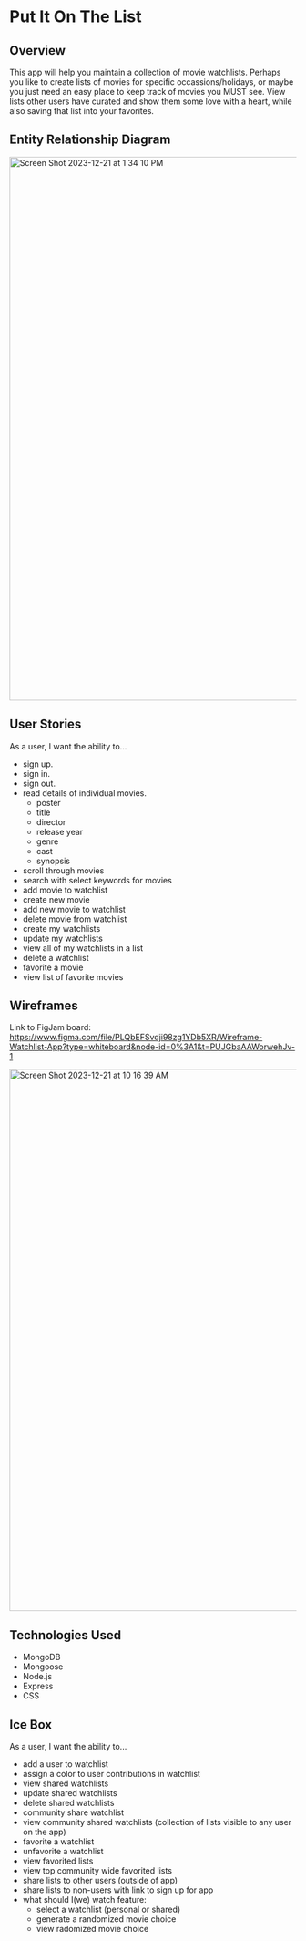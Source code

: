 # Put It On The List

## Overview
This app will help you maintain a collection of movie watchlists. Perhaps you like to create lists of movies for specific occassions/holidays, or maybe you just need an easy place to keep track of movies you MUST see. View lists other users have curated and show them some love with a heart, while also saving that list into your favorites.



## Entity Relationship Diagram
<img width="954" alt="Screen Shot 2023-12-21 at 1 34 10 PM" src="https://github.com/ariellepollock/project-2-app/assets/149843908/6d8dd32b-56be-49b9-ad7e-44f1e5ce8d59">



## User Stories
As a user, I want the ability to... 
  - sign up.
  - sign in.  
  - sign out.
  - read details of individual movies.
      - poster
      - title
      - director
      - release year
      - genre
      - cast
      - synopsis
  - scroll through movies
  - search with select keywords for movies
  - add movie to watchlist
  - create new movie
  - add new movie to watchlist
  - delete movie from watchlist
  - create my watchlists
  - update my watchlists
  - view all of my watchlists in a list
  - delete a watchlist
  - favorite a movie
  - view list of favorite movies



## Wireframes
Link to FigJam board: https://www.figma.com/file/PLQbEFSvdji98zg1YDb5XR/Wireframe-Watchlist-App?type=whiteboard&node-id=0%3A1&t=PUJGbaAAWorwehJv-1

<img width="951" alt="Screen Shot 2023-12-21 at 10 16 39 AM" src="https://github.com/ariellepollock/project-2-app/assets/149843908/8fb58a40-a91b-49a1-b69b-2e3e9414818b">



## Technologies Used
- MongoDB
- Mongoose
- Node.js
- Express
- CSS



## Ice Box
As a user, I want the ability to...
  - add a user to watchlist
  - assign a color to user contributions in watchlist
  - view shared watchlists
  - update shared watchlists
  - delete shared watchlists
  - community share watchlist
  - view community shared watchlists (collection of lists visible to any user on the app)
  - favorite a watchlist
  - unfavorite a watchlist
  - view favorited lists
  - view top community wide favorited lists
  - share lists to other users (outside of app)
  - share lists to non-users with link to sign up for app
  - what should I(we) watch feature:
      - select a watchlist (personal or shared)
      - generate a randomized movie choice
      - view radomized movie choice

